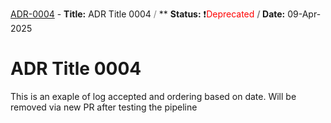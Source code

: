 <!-- log start -->

[ADR-0004](adr/0004-new-adr-placeholder4.md) - **Title:** ADR Title 0004 <font color="grey"> / </font>** **Status:** ❗<font color="red">Deprecated</font> **<font color="grey"> / </font>** **Date:** 09-Apr-2025

<!-- log end -->

# ADR Title 0004
This is an exaple of log accepted and ordering based on date. Will be removed via new PR after testing the pipeline

